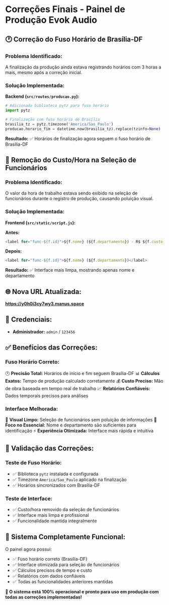 # Correções Finais - Painel de Produção Evok Audio

## 🕐 **Correção do Fuso Horário de Brasília-DF**

### **Problema Identificado:**
A finalização da produção ainda estava registrando horários com 3 horas a mais, mesmo após a correção inicial.

### **Solução Implementada:**

**Backend (`src/routes/producao.py`):**
```python
# Adicionada biblioteca pytz para fuso horário
import pytz

# Finalização com fuso horário de Brasília
brasilia_tz = pytz.timezone('America/Sao_Paulo')
producao.horario_fim = datetime.now(brasilia_tz).replace(tzinfo=None)
```

**Resultado:** ✅ Horários de finalização agora seguem o fuso horário de Brasília-DF

## 🔧 **Remoção do Custo/Hora na Seleção de Funcionários**

### **Problema Identificado:**
O valor da hora de trabalho estava sendo exibido na seleção de funcionários durante o registro de produção, causando poluição visual.

### **Solução Implementada:**

**Frontend (`src/static/script.js`):**

**Antes:**
```javascript
<label for="func-${f.id}">${f.nome} (${f.departamento}) - R$ ${f.custo_hora.toFixed(2)}/h</label>
```

**Depois:**
```javascript
<label for="func-${f.id}">${f.nome} (${f.departamento})</label>
```

**Resultado:** ✅ Interface mais limpa, mostrando apenas nome e departamento

## 🌐 **Nova URL Atualizada:**
**https://y0h0i3cy7wy3.manus.space**

## 🔑 **Credenciais:**
- **Administrador:** `admin` / `123456`

## ✅ **Benefícios das Correções:**

### **Fuso Horário Correto:**
🕐 **Precisão Total:** Horários de início e fim seguem Brasília-DF
📊 **Cálculos Exatos:** Tempo de produção calculado corretamente
💰 **Custo Preciso:** Mão de obra baseada em tempo real de trabalho
📈 **Relatórios Confiáveis:** Dados temporais precisos para análises

### **Interface Melhorada:**
🎯 **Visual Limpo:** Seleção de funcionários sem poluição de informações
👥 **Foco no Essencial:** Nome e departamento são suficientes para identificação
⚡ **Experiência Otimizada:** Interface mais rápida e intuitiva

## 🧪 **Validação das Correções:**

### **Teste de Fuso Horário:**
- ✅ Biblioteca `pytz` instalada e configurada
- ✅ Timezone `America/Sao_Paulo` aplicado na finalização
- ✅ Horários sincronizados com Brasília-DF

### **Teste de Interface:**
- ✅ Custo/hora removido da seleção de funcionários
- ✅ Interface mais limpa e profissional
- ✅ Funcionalidade mantida integralmente

## 🎯 **Sistema Completamente Funcional:**

O painel agora possui:
- ✅ Fuso horário correto (Brasília-DF)
- ✅ Interface otimizada para seleção de funcionários
- ✅ Cálculos precisos de tempo e custo
- ✅ Relatórios com dados confiáveis
- ✅ Todas as funcionalidades anteriores mantidas

**🎉 O sistema está 100% operacional e pronto para uso em produção com todas as correções implementadas!**

